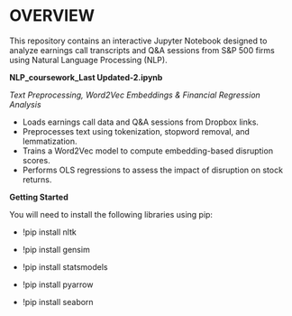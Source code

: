 # OVERVIEW
This repository contains an interactive Jupyter Notebook designed to analyze earnings call transcripts and Q&A sessions from S&P 500 firms using Natural Language Processing (NLP). 

**NLP_coursework_Last Updated-2.ipynb**

*Text Preprocessing, Word2Vec Embeddings & Financial Regression Analysis*  

* Loads earnings call data and Q&A sessions from Dropbox links.   
* Preprocesses text using tokenization, stopword removal, and lemmatization.   
* Trains a Word2Vec model to compute embedding-based disruption scores.   
* Performs OLS regressions to assess the impact of disruption on stock returns.   

**Getting Started**

You will need to install the following libraries using pip:   

* !pip install nltk  

* !pip install gensim   

* !pip install statsmodels   

* !pip install pyarrow   

* !pip install seaborn  
